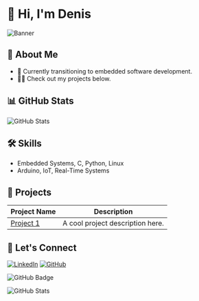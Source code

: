# 👋 Hi, I'm Denis

![Banner](test.png)


## 🚀 About Me
- 🌱 Currently transitioning to embedded software development.
- 👨‍💻 Check out my projects below.

## 📊 GitHub Stats
![GitHub Stats](https://github-readme-stats.vercel.app/api?username=DenisGit6&show_icons=true)

## 🛠️ Skills
- Embedded Systems, C, Python, Linux
- Arduino, IoT, Real-Time Systems

## 📂 Projects
| Project Name | Description |
|--------------|-------------|
| [Project 1](#) | A cool project description here. |

## 🎨 Let's Connect
[![LinkedIn](https://img.shields.io/badge/LinkedIn-Connect-blue)](www.linkedin.com/in/denis-ivanilov-developer)
[![GitHub](https://img.shields.io/badge/GitHub-DenisGit6-lightgrey)](https://github.com/DenisGit6)


![GitHub Badge](https://img.shields.io/badge/GitHub-DenisGit6-blue)

![GitHub Stats](https://github-readme-stats.vercel.app/api?username=DenisGit6&show_icons=true)
